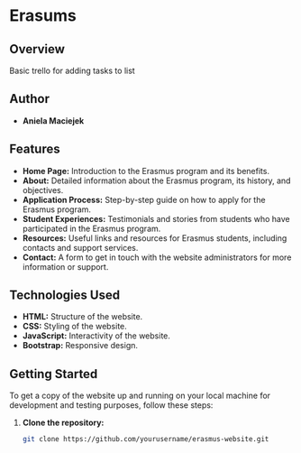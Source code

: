 # Erasums

## Overview

Basic trello for adding tasks to list

## Author

- **Aniela Maciejek**

## Features

- <i class="fas fa-home"></i> **Home Page:** Introduction to the Erasmus program and its benefits.
- <i class="fas fa-info-circle"></i> **About:** Detailed information about the Erasmus program, its history, and objectives.
- <i class="fas fa-file-alt"></i> **Application Process:** Step-by-step guide on how to apply for the Erasmus program.
- <i class="fas fa-user-graduate"></i> **Student Experiences:** Testimonials and stories from students who have participated in the Erasmus program.
- <i class="fas fa-link"></i> **Resources:** Useful links and resources for Erasmus students, including contacts and support services.
- <i class="fas fa-envelope"></i> **Contact:** A form to get in touch with the website administrators for more information or support.

## Technologies Used

- <i class="fab fa-html5"></i> **HTML:** Structure of the website.
- <i class="fab fa-css3-alt"></i> **CSS:** Styling of the website.
- <i class="fab fa-js"></i> **JavaScript:** Interactivity of the website.
- <i class="fab fa-bootstrap"></i> **Bootstrap:** Responsive design.

## Getting Started

To get a copy of the website up and running on your local machine for development and testing purposes, follow these steps:

1. **Clone the repository:**
   ```bash
   git clone https://github.com/yourusername/erasmus-website.git

